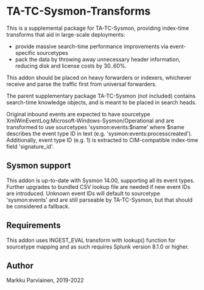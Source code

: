 # TA-TC-Sysmon-Transforms

This is a supplemental package for TA-TC-Sysmon, providing index-time transforms that aid in large-scale deployments:
* provide massive search-time performance improvements via event-specific sourcetypes
* pack the data by throwing away unnecessary header information, reducing disk and license costs by 30..60%.

This addon should be placed on heavy forwarders or indexers, whichever receive and parse the traffic first from universal forwarders.

The parent supplementary package TA-TC-Sysmon (not included) contains search-time knowledge objects, and is meant to be placed in search heads.

Original inbound events are expected to have sourcetype XmlWinEventLog:Microsoft-Windows-Sysmon/Operational
and are transformed to use sourcetypes 'sysmon:events:$name' where $name describes the event type ID in text (e.g. 'sysmon:events:processcreated').
Additionally, event type ID (e.g. 1) is extracted to CIM-compatible index-time field 'signature_id'.


## Sysmon support

This addon is up-to-date with Sysmon 14.00, supporting all its event types. Further upgrades to bundled CSV lookup file
are needed if new event IDs are introduced. Unknown event IDs will default to sourcetype 'sysmon:events' and are still parseable
by TA-TC-Sysmon, but that should be considered a fallback.


## Requirements

This addon uses INGEST_EVAL transform with lookup() function for sourcetype mapping and as such requires Splunk version 8.1.0 or higher.


## Author

Markku Parviainen, 2019-2022
